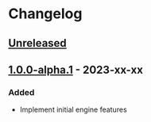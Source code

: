 # Changelog

## [Unreleased][unreleased]

## [1.0.0-alpha.1][] - 2023-xx-xx

### Added

- Implement initial engine features

[unreleased]: https://github.com/rohiievych/swayer/compare/v1.0.0-alpha.1...HEAD
[1.0.0-alpha.1]: https://github.com/rohiievych/swayer/releases/tag/v1.0.0-alpha.1
